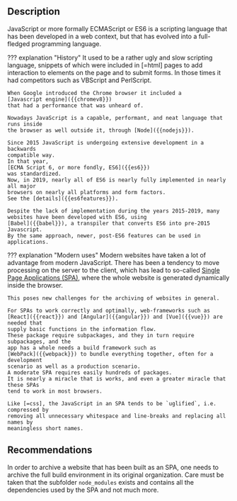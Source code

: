 ## Description

JavaScript or more formally ECMAScript or ES6 is a scripting language that has
been developed in a web context, but that has evolved into a full-fledged
programming language.

??? explanation "History"
    It used to be a rather ugly and slow scripting language, snippets of which
    were included in [=html] pages to add interaction to elements on the page and
    to submit forms. 
    In those times it had competitors such as VBScript and PerlScript.

    When Google introduced the Chrome browser it included a
    [Javascript engine]({{chromev8}}) 
    that had a performance that was unheard of.

    Nowadays JavaScript is a capable, performant, and neat language that runs inside
    the browser as well outside it, through [Node]({{nodejs}}).

    Since 2015 JavaScript is undergoing extensive development in a backwards
    compatible way.
    In that year, 
    [ECMA Script 6, or more fondly, ES6]({{es6}})
    was standardized.
    Now, in 2019, nearly all of ES6 is nearly fully implemented in nearly all major
    browsers on nearly all platforms and form factors.
    See the [details]({{es6features}}).

    Despite the lack of implementation during the years 2015-2019, many
    websites have been developed with ES6, using 
    [Babel]({{babel}}), a transpiler that converts ES6 into pre-2015 Javascript.
    By the same approach, newer, post-ES6 features can be used in applications.

??? explanation "Modern uses"
    Modern websites have taken a lot of advantage from modern JavaScript.
    There has been a tendency to move processing on the server to the client,
    which has lead to so-called 
    [Single Page Applications (SPA)](Single-page_application),
    where the whole website is generated dynamically inside the browser.

    This poses new challenges for the archiving of websites in general.

    For SPAs to work correctly and optimally, web-frameworks such as
    [React]({{react}}) and [Angular]({{angular}}) and [Vue]({{vue}}) are needed that 
    supply basic functions in the information flow.
    These package require subpackages, and they in turn require subpackages, and the
    app has a whole needs a build framework such as 
    [WebPack]({{webpack}}) to bundle everything together, often for a development
    scenario as well as a production scenario.
    A moderate SPA requires easily hundreds of packages.
    It is nearly a miracle that is works, and even a greater miracle that these SPAs
    tend to work in most browsers.

    Like [=css], the JavaScript in an SPA tends to be `uglified`, i.e. compressed by
    removing all unnecessary whitespace and line-breaks and replacing all names by
    meaningless short names.

## Recommendations

In order to archive a website that has been built as an SPA, one needs to
archive the full build environment in its original organization.
Care must be taken that the subfolder `node_modules` exists and contains
all the dependencies used by the SPA and not much more.
